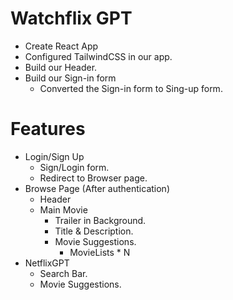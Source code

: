 # Watchflix GPT

- Create React App
- Configured TailwindCSS in our app.
- Build our Header.
- Build our Sign-in form
    - Converted the Sign-in form to Sing-up form.


# Features
- Login/Sign Up
    - Sign/Login form.
    - Redirect to Browser page.
- Browse Page (After authentication)
    - Header
    - Main Movie
        - Trailer in Background.
        - Title & Description.
        - Movie Suggestions.
            - MovieLists * N
- NetflixGPT
    - Search Bar.
    - Movie Suggestions.
